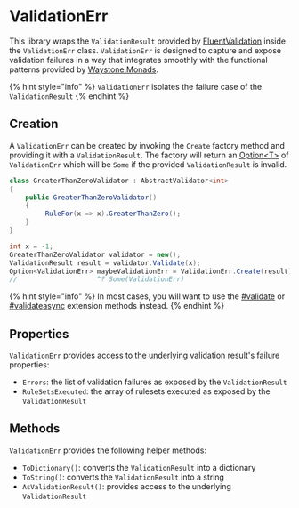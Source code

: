 # ValidationErr

This library wraps the `ValidationResult` provided by [FluentValidation](https://docs.fluentvalidation.net/en/latest/index.html) inside the `ValidationErr` class. `ValidationErr` is designed to capture and expose validation failures in a way that integrates smoothly with the functional patterns provided by [Waystone.Monads](https://app.gitbook.com/o/eVVl3k56v8DR211ydaly/s/nQgeZ1m9pTmEbKceyEkw/ "mention").

{% hint style="info" %}
`ValidationErr` isolates the failure case of the `ValidationResult`
{% endhint %}

## Creation

A `ValidationErr` can be created by invoking the `Create` factory method and providing it with a `ValidationResult`. The factory will return an [Option\<T>](https://app.gitbook.com/s/nQgeZ1m9pTmEbKceyEkw/using-the-library/option-less-than-t-greater-than "mention") of `ValidationErr` which will be `Some` if the provided `ValidationResult` is invalid.

```csharp
class GreaterThanZeroValidator : AbstractValidator<int>
{
    public GreaterThanZeroValidator()
    {
         RuleFor(x => x).GreaterThanZero();   
    }
}

int x = -1;
GreaterThanZeroValidator validator = new();
ValidationResult result = validator.Validate(x);
Option<ValidationErr> maybeValidationErr = ValidationErr.Create(result);
//                    ^? Some(ValidationErr)
```

{% hint style="info" %}
In most cases, you will want to use the [#validate](validating-values.md#validate "mention") or [#validateasync](validating-values.md#validateasync "mention") extension methods instead.
{% endhint %}

## Properties

`ValidationErr` provides access to the underlying validation result's failure properties:

* `Errors`: the list of validation failures as exposed by the `ValidationResult`
* `RuleSetsExecuted`: the array of rulesets executed as exposed by the `ValidationResult`

## Methods

`ValidationErr` provides the following helper methods:

* `ToDictionary()`: converts the `ValidationResult` into a dictionary
* `ToString()`: converts the `ValidationResult` into a string
* `AsValidationResult()`: provides access to the underlying `ValidationResult`
